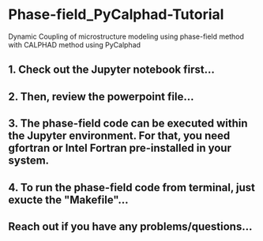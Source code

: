 # Phase-field_PyCalphad-Tutorial
Dynamic Coupling of microstructure modeling using phase-field method with CALPHAD method using PyCalphad

## 1. Check out the Jupyter notebook first...
## 2. Then, review the powerpoint file...
## 3. The phase-field code can be executed within the Jupyter environment. For that, you need gfortran or Intel Fortran pre-installed in your system.
## 4. To run the phase-field code from terminal, just exucte the "Makefile"...

##  Reach out if you have any problems/questions...

